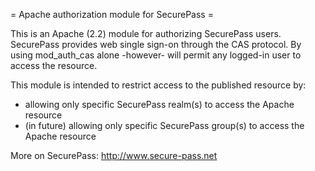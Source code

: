 = Apache authorization module for SecurePass =

This is an Apache (2.2) module for authorizing SecurePass users.
SecurePass provides web single sign-on through the CAS protocol.
By using mod_auth_cas alone -however- will permit any logged-in user to access the resource.

This module is intended to restrict access to the published resource by:

* allowing only specific SecurePass realm(s) to access the Apache resource
* (in future) allowing only specific SecurePass group(s) to access the Apache resource

More on SecurePass: http://www.secure-pass.net
